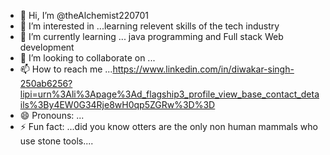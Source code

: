 - 👋 Hi, I’m @theAlchemist220701
- 👀 I’m interested in ...learning relevent skills of the tech industry
- 🌱 I’m currently learning ... java programming and Full stack Web development
- 💞️ I’m looking to collaborate on ...
- 📫 How to reach me ...https://www.linkedin.com/in/diwakar-singh-250ab6256?lipi=urn%3Ali%3Apage%3Ad_flagship3_profile_view_base_contact_details%3By4EW0G34Rje8wH0qp5ZGRw%3D%3D
- 😄 Pronouns: ... 
- ⚡ Fun fact: ...did you know otters are the only non human mammals who use stone tools....

<!---
theAlchemist220701/theAlchemist220701 is a ✨ special ✨ repository because its `README.md` (this file) appears on your GitHub profile.
You can click the Preview link to take a look at your changes.
--->
